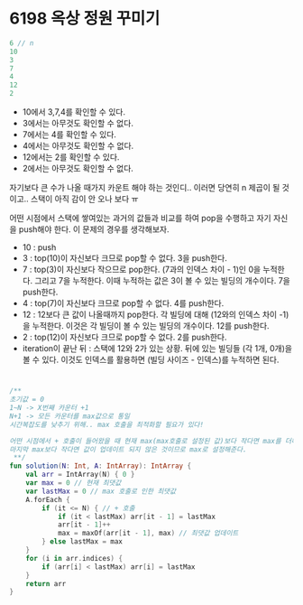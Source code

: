 # 6198 옥상 정원 꾸미기
```kotlin
6 // n
10
3
7
4
12
2
```
- 10에서 3,7,4를 확인할 수 있다.
- 3에서는 아무것도 확인할 수 없다.
- 7에서는 4를 확인할 수 있다.
- 4에서는 아무것도 확인할 수 없다.
- 12에서는 2를 확인할 수 있다.
- 2에서는 아무것도 확인할 수 없다.

자기보다 큰 수가 나올 때가지 카운트 해야 하는 것인디.. 이러면 당연히 n 제곱이 될 것이고.. 
스택이 아직 감이 안 오나 보다 ㅠ 

어떤 시점에서 스택에 쌓여있는 과거의 값들과 비교를 하여 pop을 수행하고 자기 자신을 push해야 한다.
이 문제의 경우를 생각해보자.
- 10 : push 
- 3 : top(10)이 자신보다 크므로 pop할 수 없다. 3을 push한다.
- 7 : top(3)이 자신보다 작으므로 pop한다. (7과의 인덱스 차이 - 1)인 0을 누적한다. 그리고 7을 누적한다. 
이때 누적하는 값은 3이 볼 수 있는 빌딩의 개수이다. 7을 push한다.
- 4 : top(7)이 자신보다 크므로 pop할 수 없다. 4를 push한다.
- 12 : 12보다 큰 값이 나올때까지 pop한다. 각 빌딩에 대해 (12와의 인덱스 차이 -1)을 누적한다. 
이것은 각 빌딩이 볼 수 있는 빌딩의 개수이다. 12를 push한다.
- 2 : top(12)이 자신보다 크므로 pop할 수 없다. 2를 push한다.
- iteration이 끝난 뒤 : 스택에 12와 2가 있는 상황. 뒤에 있는 빌딩들 (각 1개, 0개)을 볼 수 있다. 
이것도 인덱스를 활용하면 (빌딩 사이즈 - 인덱스)를 누적하면 된다.

# 

```kotlin
/**
초기값 = 0
1~N -> X번째 카운터 +1
N+1 -> 모든 카운터를 max값으로 통일
시간복잡도를 낮추기 위해.. max 호출을 최적화할 필요가 있다!

어떤 시점에서 + 호출이 들어왔을 때 현재 max(max호출로 설정된 값)보다 작다면 max를 더해준 뒤에 +해준다.
마지막 max보다 작다면 값이 업데이트 되지 않은 것이므로 max로 설정해준다.
 **/
fun solution(N: Int, A: IntArray): IntArray {
    val arr = IntArray(N) { 0 }
    var max = 0 // 현재 최댓값
    var lastMax = 0 // max 호출로 인한 최댓값
    A.forEach {
        if (it <= N) { // + 호출
            if (it < lastMax) arr[it - 1] = lastMax
            arr[it - 1]++
            max = maxOf(arr[it - 1], max) // 최댓값 업데이트
        } else lastMax = max
    }
    for (i in arr.indices) {
        if (arr[i] < lastMax) arr[i] = lastMax
    }
    return arr
}

```
